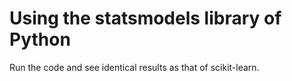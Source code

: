 # Using the statsmodels library of Python

Run the code and see identical results as that of scikit-learn.
